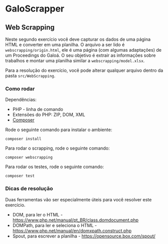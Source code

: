 # GaloScrapper
## Web Scrapping
Neste segundo exercício você deve capturar os dados de uma página HTML e converter em uma planilha. O arquivo a ser lido é `webscrapping/origin.html`, ele é uma página (com algumas adaptações) de um Proceedings do Galoá. O seu objetivo é extrair as informações sobre trabalhos e montar uma planilha similar a `webscrapping/model.xlsx`.

Para a resolução do exercício, você pode alterar qualquer arquivo dentro da pasta `src/WebScrapping`.

### Como rodar

Dependências:

* PHP - linha de comando
* Extensões do PHP: ZIP, DOM, XML
* [Composer](https://getcomposer.org/)

Rode o seguinte comando para instalar o ambiente:

```
composer install
```

Para rodar o scrapping, rode o seguinte comando:

```
composer webscrapping
```

Para rodar os testes, rode o seguinte comando:

```
composer test
```

### Dicas de resolução

Duas ferramentas vão ser especialmente úteis para você resolver este exercício.

* DOM, para ler o HTML - https://www.php.net/manual/pt_BR/class.domdocument.php
* DOMPath, para ler e seleciona o HTML - https://www.php.net/manual/en/domxpath.construct.php
* Spout, para escrever a planilha - https://opensource.box.com/spout/
